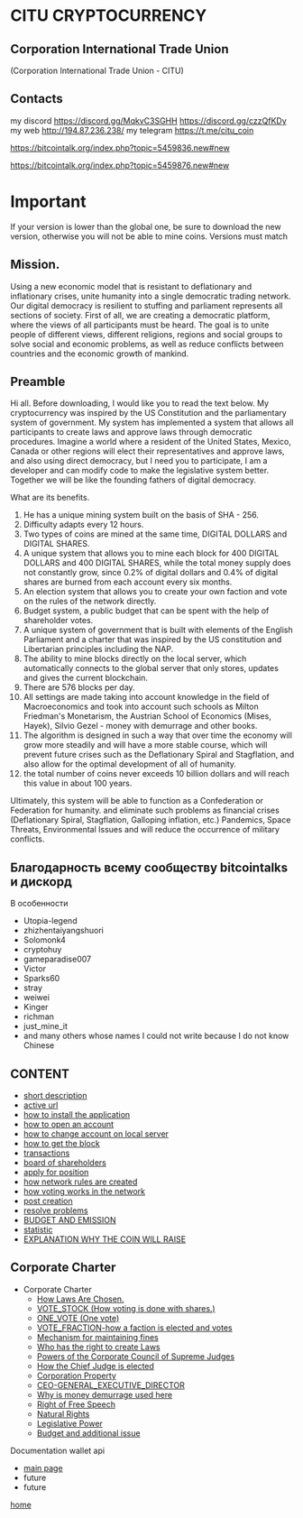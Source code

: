 # CITU CRYPTOCURRENCY
## Corporation International Trade Union
(Corporation International Trade Union - CITU)

## Contacts
my discord https://discord.gg/MqkvC3SGHH  https://discord.gg/czzQfKDy
my web http://194.87.236.238/
my telegram https://t.me/citu_coin

https://bitcointalk.org/index.php?topic=5459836.new#new

https://bitcointalk.org/index.php?topic=5459876.new#new
# Important
If your version is lower than the global one, be sure to download the new version,
otherwise you will not be able to mine coins. Versions must match

## Mission.
Using a new economic model that is resistant to deflationary and inflationary crises,
unite humanity into a single democratic trading network. Our digital democracy is resilient to stuffing
and parliament represents all sections of society. First of all, we are creating a democratic platform,
where the views of all participants must be heard. The goal is to unite people of different views, different religions,
regions and social groups to solve social and economic problems, as well as reduce conflicts between
countries and the economic growth of mankind.

## Preamble
Hi all.
Before downloading, I would like you to read the text below.
My cryptocurrency was inspired by the US Constitution and the parliamentary system of government.
My system has implemented a system that allows all participants to create laws and approve laws through democratic procedures.
Imagine a world where a resident of the United States, Mexico, Canada or other regions will elect their representatives and approve laws,
and also using direct democracy, but I need you to participate, I am a developer and can modify
code to make the legislative system better. Together we will be like the founding fathers of digital democracy.

What are its benefits.
1. He has a unique mining system built on the basis of SHA - 256.
2. Difficulty adapts every 12 hours.
3. Two types of coins are mined at the same time, DIGITAL DOLLARS and DIGITAL SHARES.
4. A unique system that allows you to mine each block for 400 DIGITAL DOLLARS and 400 DIGITAL SHARES, while the total money supply does not constantly grow, since 0.2% of digital dollars and 0.4% of digital shares are burned from each account every six months.
5. An election system that allows you to create your own faction and vote on the rules of the network directly.
6. Budget system, a public budget that can be spent with the help of shareholder votes.
7. A unique system of government that is built with elements of the English Parliament and a charter that was inspired by the US constitution and Libertarian principles including the NAP.
8. The ability to mine blocks directly on the local server, which automatically connects to the global server that only stores, updates and gives the current blockchain.
9. There are 576 blocks per day.
10. All settings are made taking into account knowledge in the field of Macroeconomics and took into account such schools as Milton Friedman's Monetarism, the Austrian School of Economics (Mises, Hayek), Silvio Gezel - money with demurrage and other books.
11. The algorithm is designed in such a way that over time the economy will grow more steadily and will have a more stable course, which will prevent future crises such as the Deflationary Spiral and Stagflation, and also allow for the optimal development of all of humanity.
12. the total number of coins never exceeds 10 billion dollars and will reach this value in about 100 years.

Ultimately, this system will be able to function as a Confederation or Federation for humanity.
and eliminate such problems as financial crises (Deflationary Spiral, Stagflation, Galloping inflation, etc.)
Pandemics, Space Threats, Environmental Issues and will reduce the occurrence of military conflicts.

## Благодарность всему сообществу bitcointalks и дискорд
В особенности
- Utopia-legend
- zhizhentaiyangshuori
- Solomonk4
- cryptohuy
- gameparadise007
- Victor
- Sparks60
- stray
- weiwei
- Kinger
- richman
- just_mine_it
- and many others whose names I could not write because I do not know Chinese



## CONTENT
- [short description](../documentationEng/preambleEng.md)
- [active url](../documentationEng/active-urlEng.md)
- [how to install the application](../documentationEng/installEng.md)
- [how to open an account](../documentationEng/create-accountEng.md)
- [how to change account on local server](../documentationEng/change-accountEng.md)
- [how to get the block](../documentationEng/%20mineEng.md)
- [transactions](../documentationEng/transactionsEng.md)
- [board of shareholders](../documentationEng/board-of-shareholdersEng.md)
- [apply for position](../documentationEng/managmentEng.md)
- [how network rules are created](../documentationEng/create-lawEng.md)
- [how voting works in the network](../documentationEng/voting-in-networkEng.md)
- [post creation](../documentationEng/create-positionEng.md)
- [resolve problems](../documentationEng/solving-common-problems.md)
- [BUDGET AND EMISSION](../documentationEng/how_to_create_a_budget_and_emission.md)
- [statistic](../documentationEng/statistics.md)
- [EXPLANATION WHY THE COIN WILL RAISE](../documentationEng/EXPLAIN.md)

[//]: # (- [create fraction]&#40;../documentationEng/create-fractionEng.md&#41;)
## Corporate Charter
- Corporate Charter
  - [How Laws Are Chosen.](../charterEng/HOW_LAWS_ARE_CHOSEN.md)
  - [VOTE_STOCK (How voting is done with shares.)](../charterEng/VOTE_STOCK.md)
  - [ONE_VOTE (One vote)](../charterEng/ONE_VOTE.md)
  - [VOTE_FRACTION-how a faction is elected and votes](../charterEng/VOTE_FRACTION.md)
  - [Mechanism for maintaining fines](../charterEng/MECHANISM_FOR_REDUCING_THE_NUMBER_OF_SHARES.md)
  - [Who has the right to create Laws](../charterEng/WHO_HAS_THE_RIGHT_TO_CREATE_LAWS.md)
  - [Powers of the Corporate Council of Supreme Judges](../charterEng/POWERS_OF_THE_CORPORATE_COUNCIL_OF_JUDGES.md)
  - [How the Chief Judge is elected](../charterEng/HOW_THE_CHIEF_JUDGE_IS_CHOSEN.md)
  - [Corporation Property](../charterEng/PROPERTY_OF_THE_CORPORATION.md)
  - [CEO-GENERAL_EXECUTIVE_DIRECTOR](../charterEng/GENERAL_EXECUTIVE_DIRECTOR.md)
  - [Why is money demurrage used here](../charterEng/EXPLANATION_WHY_MONEY_DEMURAGE_IS_USED_HERE.md)
  - [Right of Free Speech](../charterEng/FREEDOM_OF_SPEECH.md)
  - [Natural Rights](../charterEng/RIGHTS.md)
  - [Legislative Power](../charterEng/POWER.md)
  - [Budget and additional issue](../charterEng/BUDGET%20AND%20EMISSION.md)


Documentation wallet api
 - [main page](../documentationEng/documentation-api-wallet.md)
 - future 
 - future


[home](../readme.md)